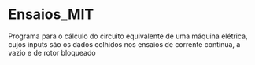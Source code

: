# Ensaios_MIT
Programa para o cálculo do circuito equivalente de uma máquina elétrica, cujos inputs são os dados colhidos nos ensaios de corrente contínua, a vazio e de rotor bloqueado
